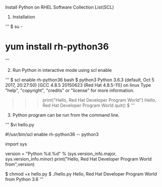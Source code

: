 Install Python on RHEL Software Collection List(SCL)

1. Installation

'''
$ su -
# yum install rh-python36
'''

2. Run Python in interactive mode using scl enable

'''
$ scl enable rh-python36 bash
$ python3
Python 3.6.3 (default, Oct  5 2017, 20:27:50)
[GCC 4.8.5 20150623 (Red Hat 4.8.5-11)] on linux
Type "help", "copyright", "credits" or "license" for more information.
>>> print("Hello, Red Hat Developer Program World")
Hello, Red Hat Developer Program World
>>> quit()
$
'''
3. Python program can be run from the command line.

'''
$vi hello.py

#!/usr/bin/scl enable rh-python36 -- python3


import sys

version = "Python %d.%d" % (sys.version_info.major, sys.version_info.minor)
print("Hello, Red Hat Developer Program World from",version)

$ chmod +x hello.py
$ ./hello.py
Hello, Red Hat Developer Program World from Python 3.6
'''
